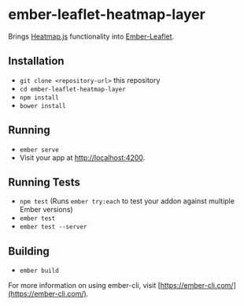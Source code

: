 # ember-leaflet-heatmap-layer

Brings [Heatmap.js](https://www.patrick-wied.at/static/heatmapjs/) functionality into [Ember-Leaflet](http://ember-leaflet.com).

## Installation

* `git clone <repository-url>` this repository
* `cd ember-leaflet-heatmap-layer`
* `npm install`
* `bower install`

## Running

* `ember serve`
* Visit your app at [http://localhost:4200](http://localhost:4200).

## Running Tests

* `npm test` (Runs `ember try:each` to test your addon against multiple Ember versions)
* `ember test`
* `ember test --server`

## Building

* `ember build`

For more information on using ember-cli, visit [https://ember-cli.com/](https://ember-cli.com/).
